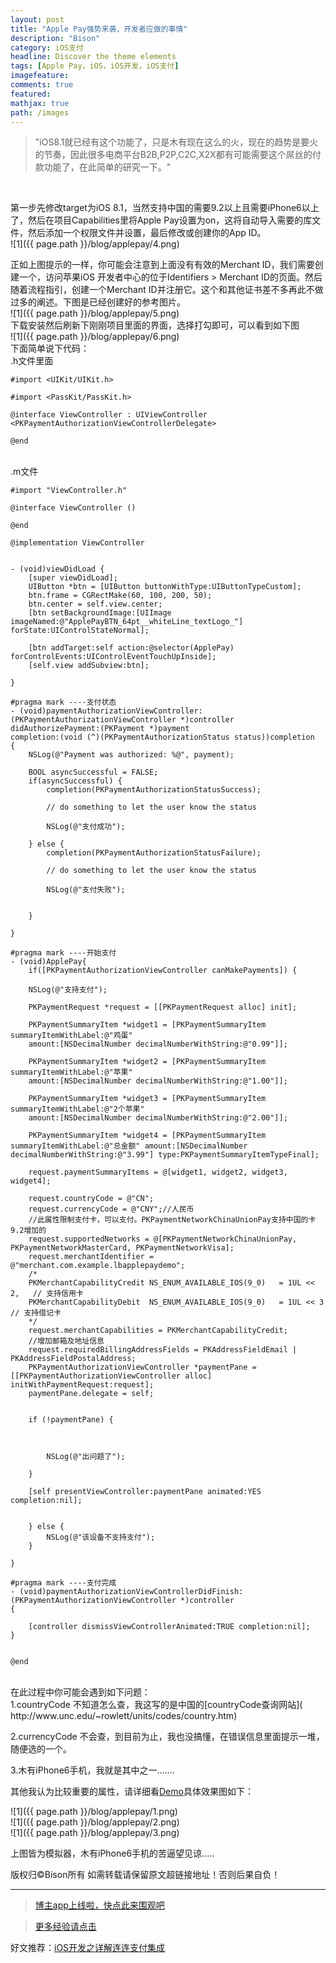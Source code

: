 ```yaml
---
layout: post
title: "Apple Pay强势来袭，开发者应做的事情"
description: "Bison"
category: iOS支付
headline: Discover the theme elements
tags: [Apple Pay，iOS，iOS开发，iOS支付]
imagefeature: 
comments: true
featured: 
mathjax: true
path: /images
---
```



>&quot;iOS8.1就已经有这个功能了，只是木有现在这么的火，现在的趋势是要火的节奏，因此很多电商平台B2B,P2P,C2C,X2X都有可能需要这个屌丝的付款功能了，在此简单的研究一下。&quot;

<br>

第一步先修改target为iOS 8.1，当然支持中国的需要9.2以上且需要iPhone6以上了，然后在项目Capabilities里将Apple Pay设置为on，这将自动导入需要的库文件，然后添加一个权限文件并设置，最后修改或创建你的App ID。<br>
![1]({{ page.path }}/blog/applepay/4.png)<br>

正如上图提示的一样，你可能会注意到上面没有有效的Merchant ID，我们需要创建一个，访问苹果iOS 开发者中心的位于Identifiers > Merchant ID的页面。然后随着流程指引，创建一个Merchant ID并注册它。这个和其他证书差不多再此不做过多的阐述。下图是已经创建好的参考图片。<br>
![1]({{ page.path }}/blog/applepay/5.png)<br>
下载安装然后刷新下刚刚项目里面的界面，选择打勾即可，可以看到如下图<br>
![1]({{ page.path }}/blog/applepay/6.png)<br>
下面简单说下代码：<br>
.h文件里面<br>

    #import <UIKit/UIKit.h>

    #import <PassKit/PassKit.h>

    @interface ViewController : UIViewController <PKPaymentAuthorizationViewControllerDelegate>

    @end

<br>
.m文件<br>


    #import "ViewController.h"

    @interface ViewController ()

    @end

    @implementation ViewController


    - (void)viewDidLoad {
        [super viewDidLoad];
        UIButton *btn = [UIButton buttonWithType:UIButtonTypeCustom];
        btn.frame = CGRectMake(60, 100, 200, 50);
        btn.center = self.view.center;
        [btn setBackgroundImage:[UIImage imageNamed:@"ApplePayBTN_64pt__whiteLine_textLogo_"] forState:UIControlStateNormal];

        [btn addTarget:self action:@selector(ApplePay) forControlEvents:UIControlEventTouchUpInside];
        [self.view addSubview:btn];

    }

    #pragma mark ----支付状态
    - (void)paymentAuthorizationViewController:(PKPaymentAuthorizationViewController *)controller
    didAuthorizePayment:(PKPayment *)payment
    completion:(void (^)(PKPaymentAuthorizationStatus status))completion
    {
        NSLog(@"Payment was authorized: %@", payment);

        BOOL asyncSuccessful = FALSE;
        if(asyncSuccessful) {
            completion(PKPaymentAuthorizationStatusSuccess);

            // do something to let the user know the status

            NSLog(@"支付成功");

        } else {
            completion(PKPaymentAuthorizationStatusFailure);

            // do something to let the user know the status

            NSLog(@"支付失败");


        }

    }

    #pragma mark ----开始支付
    - (void)ApplePay{
        if([PKPaymentAuthorizationViewController canMakePayments]) {

        NSLog(@"支持支付");

        PKPaymentRequest *request = [[PKPaymentRequest alloc] init];

        PKPaymentSummaryItem *widget1 = [PKPaymentSummaryItem summaryItemWithLabel:@"鸡蛋"
        amount:[NSDecimalNumber decimalNumberWithString:@"0.99"]];

        PKPaymentSummaryItem *widget2 = [PKPaymentSummaryItem summaryItemWithLabel:@"苹果"
        amount:[NSDecimalNumber decimalNumberWithString:@"1.00"]];

        PKPaymentSummaryItem *widget3 = [PKPaymentSummaryItem summaryItemWithLabel:@"2个苹果"
        amount:[NSDecimalNumber decimalNumberWithString:@"2.00"]];

        PKPaymentSummaryItem *widget4 = [PKPaymentSummaryItem summaryItemWithLabel:@"总金额" amount:[NSDecimalNumber decimalNumberWithString:@"3.99"] type:PKPaymentSummaryItemTypeFinal];

        request.paymentSummaryItems = @[widget1, widget2, widget3, widget4];

        request.countryCode = @"CN";
        request.currencyCode = @"CNY";//人民币
        //此属性限制支付卡，可以支付。PKPaymentNetworkChinaUnionPay支持中国的卡 9.2增加的
        request.supportedNetworks = @[PKPaymentNetworkChinaUnionPay, PKPaymentNetworkMasterCard, PKPaymentNetworkVisa];
        request.merchantIdentifier = @"merchant.com.example.lbapplepaydemo";
        /*
        PKMerchantCapabilityCredit NS_ENUM_AVAILABLE_IOS(9_0)   = 1UL << 2,   // 支持信用卡
        PKMerchantCapabilityDebit  NS_ENUM_AVAILABLE_IOS(9_0)   = 1UL << 3    // 支持借记卡
        */
        request.merchantCapabilities = PKMerchantCapabilityCredit;
        //增加邮箱及地址信息
        request.requiredBillingAddressFields = PKAddressFieldEmail | PKAddressFieldPostalAddress;
        PKPaymentAuthorizationViewController *paymentPane = [[PKPaymentAuthorizationViewController alloc] initWithPaymentRequest:request];
        paymentPane.delegate = self;
 

        if (!paymentPane) {



            NSLog(@"出问题了");

        }

        [self presentViewController:paymentPane animated:YES completion:nil];


        } else {
            NSLog(@"该设备不支持支付");
        }

    }

    #pragma mark ----支付完成
    - (void)paymentAuthorizationViewControllerDidFinish:(PKPaymentAuthorizationViewController *)controller
    {

        [controller dismissViewControllerAnimated:TRUE completion:nil];
    }


    @end

<br>
在此过程中你可能会遇到如下问题：<br>
1.countryCode 不知道怎么查，我这写的是中国的[countryCode查询网站]( http://www.unc.edu/~rowlett/units/codes/country.htm)<br>

2.currencyCode 不会查，到目前为止，我也没搞懂，在错误信息里面提示一堆，随便选的一个。<br>

3.木有iPhone6手机，我就是其中之一.......<br>

其他我认为比较重要的属性，请详细看[Demo](https://github.com/AllLuckly/LBAppple-PayDemo)具体效果图如下：<br>

![1]({{ page.path }}/blog/applepay/1.png)<br>
![1]({{ page.path }}/blog/applepay/2.png)<br>
![1]({{ page.path }}/blog/applepay/3.png)<br>

上图皆为模拟器，木有iPhone6手机的苦逼望见谅.....<br>

版权归©Bison所有 如需转载请保留原文超链接地址！否则后果自负！<br>

----------------------------------------------------------

> [博主app上线啦，快点此来围观吧](https://itunes.apple.com/us/app/it-blog-zi-xueios-kai-fa-jin/id1067787090?l=zh&ls=1&mt=8)<br>

> [更多经验请点击](http://allluckly.cn/)<br>

好文推荐：[iOS开发之详解连连支付集成](http://allluckly.cn/ios支付/lianlianzhifu)<br>

